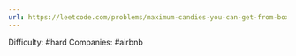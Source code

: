 ```yaml
---
url: https://leetcode.com/problems/maximum-candies-you-can-get-from-boxes
---
```


Difficulty: #hard
Companies: #airbnb
